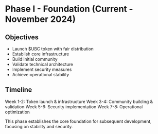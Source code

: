 # Phase I - Foundation (Current - November 2024)

## Objectives
- Launch $UBC token with fair distribution
- Establish core infrastructure
- Build initial community
- Validate technical architecture
- Implement security measures
- Achieve operational stability

## Timeline
Week 1-2: Token launch & infrastructure
Week 3-4: Community building & validation
Week 5-6: Security implementation
Week 7-8: Operational optimization

This phase establishes the core foundation for subsequent development, focusing on stability and security.
